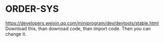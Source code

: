 # ORDER-SYS
https://developers.weixin.qq.com/miniprogram/dev/devtools/stable.html
Download this, than downoad code, than import code.
Then you can change it.